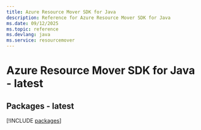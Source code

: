 ```yaml
---
title: Azure Resource Mover SDK for Java
description: Reference for Azure Resource Mover SDK for Java
ms.date: 09/12/2025
ms.topic: reference
ms.devlang: java
ms.service: resourcemover
---
```

# Azure Resource Mover SDK for Java - latest
## Packages - latest
[!INCLUDE [packages](resource-mover-index.md)]